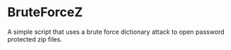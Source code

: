 # BruteForceZ
A simple script that uses a brute force dictionary attack to open password protected zip files.
